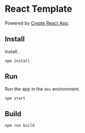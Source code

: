 # React Template

Powered by [Create React App](https://github.com/facebook/create-react-app).

## Install

Install.
```
npm install
```

## Run

Run the app in the `dev` environment.
```
npm start
```

## Build

```
npm run build
```